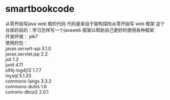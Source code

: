 # smartbookcode
从零开始写java web 框的代码
代码是来自于架构探险从零开始写 web 框架
这个仓库的目的：学习怎样写一个javaweb
框架以帮助自己更好的使用各种框架 <br/>
开发环境： jdk7<br/>
使用的包：<br/>
javax.servelt-api 3.1.0  <br/>
javax.servlet.jsp 2.2<br/>
jstl 1.2<br/>
junit 4.11<br/>
slf4j-log4j12 1.7.7<br/>
mysql 5.1.33 <br/>
commons-langs 3.3.2<br/>
commons-dutils 1.6<br/>
comons-dbcp2 2.0.1<br/>
